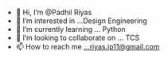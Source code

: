 - 👋 Hi, I’m @Padhil Riyas
- 👀 I’m interested in ...Design Engineering 
- 🌱 I’m currently learning ... Python 
- 💞️ I’m looking to collaborate on ... TCS
- 📫 How to reach me ...riyas.jp11@gmail.com 

<!---
Padhil/Padhil is a ✨ special ✨ repository because its `README.md` (this file) appears on your GitHub profile.
You can click the Preview link to take a look at your changes.
--->
